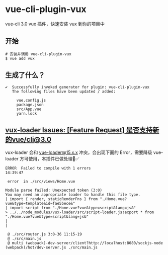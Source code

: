 # vue-cli-plugin-vux

vue-cli 3.0 vux 插件，快速安装 vux 到你的项目中

## 开始

```
# 安装并调用 vue-cli-plugin-vux
$ vue add vux
```

## 生成了什么？

```
✔  Successfully invoked generator for plugin: vue-cli-plugin-vux
   The following files have been updated / added:

     vue.config.js
     package.json
     src/App.vue
     yarn.lock
```

## [vux-loader Issues: [Feature Request] 是否支持新的vue/cli@3.0](https://github.com/airyland/vux-loader/issues/66)

vux-loader 会和 vue-loader@15.x.x 冲突，会出现下面的 Error，需要降级 vue-loader 方可使用，本插件已做处理✅

```
ERROR  Failed to compile with 1 errors                                                                                                                                      14:39:47

 error  in ./src/views/Home.vue

Module parse failed: Unexpected token (3:0)
You may need an appropriate loader to handle this file type.
| import { render, staticRenderFns } from "./Home.vue?vue&type=template&id=fae5bece&"
| import script from "./Home.vue?vue&type=script&lang=js&"
> ../../node_modules/vux-loader/src/script-loader.js!export * from "./Home.vue?vue&type=script&lang=js&"
|
|

 @ ./src/router.js 3:0-36 11:15-19
 @ ./src/main.js
 @ multi (webpack)-dev-server/client?http://localhost:8080/sockjs-node (webpack)/hot/dev-server.js ./src/main.js
```